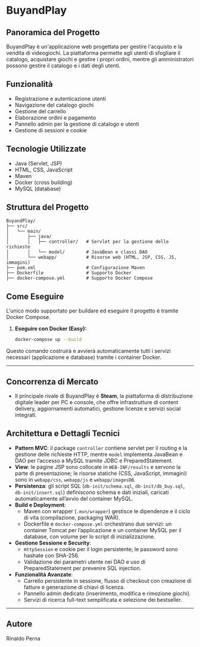 # BuyandPlay

## Panoramica del Progetto
BuyandPlay è un'applicazione web progettata per gestire l'acquisto e la vendita di videogiochi. La piattaforma permette agli utenti di sfogliare il catalogo, acquistare giochi e gestire i propri ordini, mentre gli amministratori possono gestire il catalogo e i dati degli utenti.

## Funzionalità
- Registrazione e autenticazione utenti
- Navigazione del catalogo giochi
- Gestione del carrello
- Elaborazione ordini e pagamento
- Pannello admin per la gestione di catalogo e utenti
- Gestione di sessioni e cookie

## Tecnologie Utilizzate
- Java (Servlet, JSP)
- HTML, CSS, JavaScript
- Maven
- Docker (cross building)
- MySQL (database)

## Struttura del Progetto
```
BuyandPlay/
├── src/
│   └── main/
│       ├── java/
│       │   ├── controller/   # Servlet per la gestione delle richieste
│       │   └── model/        # JavaBean e classi DAO
│       └── webapp/           # Risorse web (HTML, JSP, CSS, JS, immagini)
├── pom.xml                   # Configurazione Maven
├── Dockerfile                # Supporto Docker
├── docker-compose.yml        # Supporto Docker Compose
```

## Come Eseguire
L'unico modo supportato per buildare ed eseguire il progetto è tramite Docker Compose.

1. **Eseguire con Docker (Easy):**
   ```bash
   docker-compose up --build
   ```

Questo comando costruirà e avvierà automaticamente tutti i servizi necessari (applicazione e database) tramite i container Docker.


---

## Concorrenza di Mercato
- Il principale rivale di BuyandPlay è **Steam**, la piattaforma di distribuzione digitale leader per PC e console, che offre infrastrutture di content delivery, aggiornamenti automatici, gestione licenze e servizi social integrati.

## Architettura e Dettagli Tecnici
- **Pattern MVC**: il package `controller` contiene servlet per il routing e la gestione delle richieste HTTP, mentre `model` implementa JavaBean e DAO per l’accesso a MySQL tramite JDBC e PreparedStatement.
- **View**: le pagine JSP sono collocate in `WEB-INF/results` e servono la parte di presentazione; le risorse statiche (CSS, JavaScript, immagini) sono in `webapp/css`, `webapp/js` e `webapp/imagesDB`.
- **Persistenza**: gli script SQL (`db-init/schema.sql`, `db-init/db_buy.sql`, `db-init/insert.sql`) definiscono schema e dati iniziali, caricati automaticamente all’avvio del container MySQL.
- **Build e Deployment**:
  - Maven con wrapper (`.mvn/wrapper`) gestisce le dipendenze e il ciclo di vita (compilazione, packaging WAR).
  - Dockerfile e `docker-compose.yml` orchestrano due servizi: un container Tomcat per l’applicazione e un container MySQL per il database, con volume per lo script di inizializzazione.
- **Gestione Sessione e Security**:
  - `HttpSession` e cookie per il login persistente; le password sono hashate con SHA-256.
  - Validazione dei parametri utente nei DAO e uso di PreparedStatement per prevenire SQL injection.
- **Funzionalità Avanzate**:
  - Carrello persistente in sessione, flusso di checkout con creazione di fatture e generazione di chiavi di licenza.
  - Pannello admin dedicato (inserimento, modifica e rimozione giochi).
  - Servizi di ricerca full-text semplificata e selezione dei bestseller.

---

## Autore
Rinaldo Perna